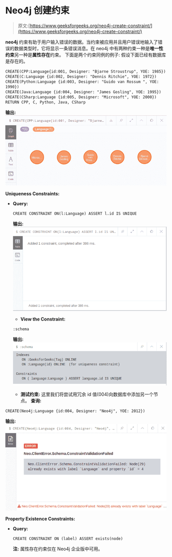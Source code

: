 # Neo4j 创建约束

> 原文:[https://www.geeksforgeeks.org/neo4j-create-constraint/](https://www.geeksforgeeks.org/neo4j-create-constraint/)

**neo4j** 约束有助于用户输入错误的数据。当约束被应用并且用户错误地输入了错误的数据类型时，它将显示一条错误消息。在 neo4j 中有两种约束一种是**唯一性约束**另一种是**属性存在**约束。
下面是两个约束同例的例子:
假设下面已经有数据库是存在的。

```
CREATE(CPP:Language{id:001, Designer: "Bjarne Stroustrup", YOE: 1985}) 
CREATE(C:Language {id:002, Designer: "Dennis Ritchie", YOE: 1972}) 
CREATE(Python:Language {id:003, Designer: "Guido van Rossum ", YOE: 1990}) 
CREATE(Java:Language {id:004, Designer: "James Gosling", YOE: 1995}) 
CREATE(CSharp:Language {id:005, Designer: "Microsoft", YOE: 2000})
RETURN CPP, C, Python, Java, CSharp 

```

**输出:**
![](img/3e7c6e2f8436db7103932256f3448029.png)

**Uniqueness Constraints:**

*   **Query:**

    ```
    CREATE CONSTRAINT ON(l:Language) ASSERT l.id IS UNIQUE
    ```

    **输出:**
    ![](img/53276f8dbd1f0a27e9c66ad84a4939c8.png)

    *   **View the Constraint:**

    ```
    :schema
    ```

    **输出:**
    ![](img/8c4a97167a31362d720acbd8d9a6676f.png)

    *   **测试约束:**
    这里我们将尝试用冗余 id 值(004)向数据库中添加另一个节点。
    **查询:**

```
CREATE(Neo4j:Language {id:004, Designer: "Neo4j", YOE: 2012})
```

**输出:**
![](img/00506419519978eef717656add3341ff.png)

**Property Existence Constraints:**

*   **Query:**

    ```
    CREATE CONSTRAINT ON (label) ASSERT exists(node)
    ```

    **注:**
    属性存在约束仅在 Neo4j 企业版中可用。